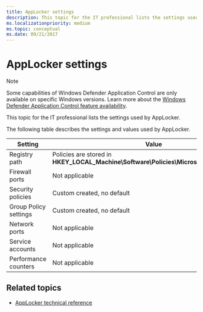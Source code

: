 ```yaml
---
title: AppLocker settings
description: This topic for the IT professional lists the settings used by AppLocker.
ms.localizationpriority: medium
ms.topic: conceptual
ms.date: 09/21/2017
---
```


# AppLocker settings

>[!NOTE]
>Some capabilities of Windows Defender Application Control are only available on specific Windows versions. Learn more about the [Windows Defender Application Control feature availability](/windows/security/threat-protection/windows-defender-application-control/feature-availability).

This topic for the IT professional lists the settings used by AppLocker.

The following table describes the settings and values used by AppLocker.

| Setting | Value |
| - | - |
| Registry path | Policies are stored in **HKEY_LOCAL_Machine\Software\Policies\Microsoft\Windows\SrpV2** |
| Firewall ports | Not applicable | 
| Security policies | Custom created, no default | 
| Group Policy settings | Custom created, no default |
| Network ports | Not applicable | 
| Service accounts | Not applicable | 
| Performance counters | Not applicable | 
 
## Related topics

- [AppLocker technical reference](applocker-technical-reference.md)

